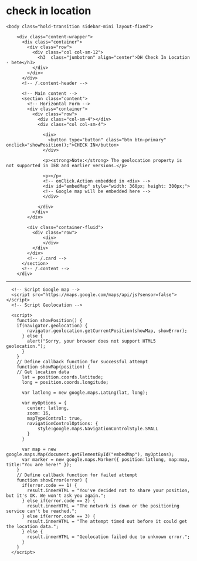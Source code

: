# check in location

    <body class="hold-transition sidebar-mini layout-fixed">

        <div class="content-wrapper">
          <div class="container">
            <div class="row">
              <div class="col col-sm-12">
                <h3  class="jumbotron" align="center">DH Check In Location - bete</h3>
              </div>
            </div>
          </div>
          <!-- /.content-header -->

          <!-- Main content -->
          <section class="content">
            <!-- Horizontal Form -->
            <div class="container">
              <div class="row">
                <div class="col-sm-4"></div>
                <div class="col col-sm-4">                

                  <div>
                    <button type="button" class="btn btn-primary" onclick="showPosition();">CHECK IN</button>
                  </div>

                  <p><strong>Note:</strong> The geolocation property is not supported in IE8 and earlier versions.</p> 

                  <p></p>
                  <!-- onClick.Action embedded in <div> -->
                  <div id="embedMap" style="width: 360px; height: 300px;">
                  <!-- Google map will be embedded here -->
                  </div>              

                </div>
              </div>
            </div>

            <div class="container-fluid">
              <div class="row">              
                  <div>
                  </div>                     
              </div>            
            </div>          
            <!-- /.card -->
          </section>
          <!-- /.content -->
        </div>

----

      <!-- Script Google map -->
      <script src="https://maps.google.com/maps/api/js?sensor=false"></script>
      <!-- Script Geolocation -->
      
      <script>
        function showPosition() {
        if(navigator.geolocation) {
            navigator.geolocation.getCurrentPosition(showMap, showError);
          } else {
            alert("Sorry, your browser does not support HTML5 geolocation.");
          }
        } 
        // Define callback function for successful attempt
        function showMap(position) {
        // Get location data
          lat = position.coords.latitude;
          long = position.coords.longitude;

          var latlong = new google.maps.LatLng(lat, long);

          var myOptions = {
            center: latlong,
            zoom: 16,
            mapTypeControl: true,
            navigationControlOptions: {
                style:google.maps.NavigationControlStyle.SMALL
            }
          } 

          var map = new google.maps.Map(document.getElementById("embedMap"), myOptions);
          var marker = new google.maps.Marker({ position:latlong, map:map, title:"You are here!" });
        } 
        // Define callback function for failed attempt
        function showError(error) {
          if(error.code == 1) {
            result.innerHTML = "You've decided not to share your position, but it's OK. We won't ask you again.";
          } else if(error.code == 2) {
            result.innerHTML = "The network is down or the positioning service can't be reached.";
          } else if(error.code == 3) {
            result.innerHTML = "The attempt timed out before it could get the location data.";
          } else {
            result.innerHTML = "Geolocation failed due to unknown error.";
          }
        }
      </script>
